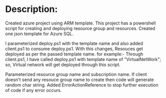 # Description:
Created azure project using ARM template.
This project has a powershell script for creating and deploying resource group and resources.
Created one json template for Azure SQL.

 I parameterized deploy.ps1 with the template name and also added client.ps1 to consume deploy.ps1.
 With this changes, Resouces get deployed as per the passed template name.
 for example:- Through client.ps1, I have called deploy.ps1 with template name of "VirtualNetWork"; so, Virtual network will get deployed through this script.
 
 Parameterized resource group name and subscription name.
If client doesn't send any resouce group name to create then code will generate random char string.
Added ErrorActionReference to stop further execution of code if any error occurs.
